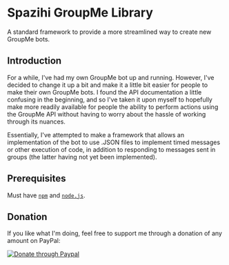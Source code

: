 # Spazihi GroupMe Library
A standard framework to provide a more streamlined way to create new GroupMe bots.

## Introduction

For a while, I've had my own GroupMe bot up and running. However, I've decided to change it up a bit and make it a little bit easier for people to make their own GroupMe bots. I found the API documentation a little confusing in the beginning, and so I've taken it upon myself to hopefully make more readily available for people the ability to perform actions using the GroupMe API without having to worry about the hassle of working through its nuances.

Essentially, I've attempted to make a framework that allows an implementation of the bot to use .JSON files to implement timed messages or other execution of code, in addition to responding to messages sent in groups (the latter having not yet been implemented).

## Prerequisites
Must have [`npm`](https://www.npmjs.com/get-npm) and [`node.js`](https://nodejs.org/en/download/).

## Donation

If you like what I'm doing, feel free to support me through a donation of any amount on PayPal:

[![Donate through Paypal](https://img.shields.io/badge/Donate-PayPal-green.svg)](https://www.paypal.com/cgi-bin/webscr?cmd=_donations&business=RFK659FNR6CVC&currency_code=USD&source=url)
